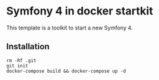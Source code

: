 # Symfony 4 in docker startkit

This template is a toolkit to start a new Symfony 4.

## Installation

    rm -Rf .git
    git init
    docker-compose build && docker-compose up -d
